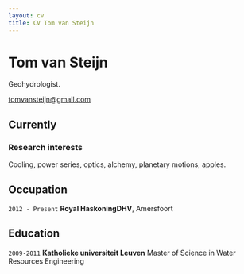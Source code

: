 ```yaml
---
layout: cv
title: CV Tom van Steijn
---
```

# Tom van Steijn
Geohydrologist.

<div id="webaddress">
<a href="tomvansteijn@gmail.com">tomvansteijn@gmail.com</a>
</div>


## Currently

 

### Research interests

Cooling, power series, optics, alchemy, planetary motions, apples.


## Occupation

`2012 - Present`
__Royal HaskoningDHV__, Amersfoort


## Education

`2009-2011`
__Katholieke universiteit Leuven__
Master of Science in Water Resources Engineering


<!-- ### Footer

-Last updated: 13-11-2018 -->


